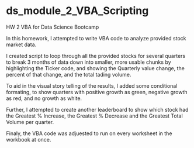 # ds_module_2_VBA_Scripting
HW 2 VBA for Data Science Bootcamp

In this homework, I attempted to write VBA code to analyze provided stock market data.

I created script to loop through all the provided stocks for several quarters to break 3 months of data down into smaller, more usable chunks by highlighting the Ticker code, and showing the Quarterly value change, the percent of that change, and the total tading volume.

To aid in the visual story telling of the results, I added some conditional formating, to show quarters with positive growth as green, negative growth as red, and no growth as white.

Further, I attempted to create another leaderboard to show which stock had the Greatest % Increase, the Greatest % Decrease and the Greatest Total Volume per quarter.

Finaly, the VBA code was adjuested to run on every worksheet in the workbook at once.